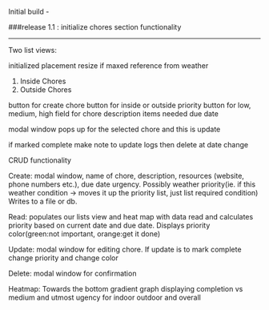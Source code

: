Initial build  -

###release 1.1 : initialize chores section functionality

---

Two list views: 

initialized placement
resize if maxed  reference from weather

1. Inside Chores
2. Outside Chores

button for create chore
button for inside or outside
priority button for low, medium, high
field for chore description
items needed
due date




modal window pops up for the selected chore and this
is update

if marked complete make note to update logs
then delete at date change



CRUD functionality

Create: modal window, name of chore, description, resources (website, phone numbers etc.), due date urgency. Possibly weather
priority(ie. if this weather condition -> moves it up the priority list, just list required condition)
Writes to a file or db.

Read: populates our lists view and heat map with data read and calculates priority based on current date and
due date. Displays priority color(green:not important, orange:get it done)

Update: modal window for editing chore. If update is to mark complete change priority and change color

Delete: modal window for confirmation 

Heatmap:
Towards the bottom gradient graph displaying completion vs medium and utmost ugency for indoor outdoor and overall 